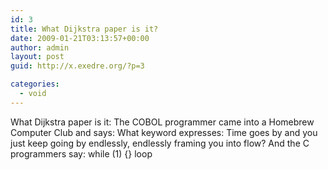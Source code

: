 ```yaml
---
id: 3
title: What Dijkstra paper is it?
date: 2009-01-21T03:13:57+00:00
author: admin
layout: post
guid: http://x.exedre.org/?p=3

categories:
  - void
---
```

What Dijkstra paper is it:
The COBOL programmer
came into a Homebrew Computer Club and says:
What keyword expresses:
Time goes by
and you just keep going by endlessly,
endlessly framing you into flow?
And the C programmers say:
while (1) {} loop
